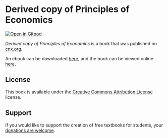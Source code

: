 # Derived copy of Principles of Economics

[![Open in Gitpod](https://gitpod.io/button/open-in-gitpod.svg)](https://gitpod.io/from-referrer/)

_Derived copy of Principles of Economics_ is a book that was published on [cnx.org](https://cnx.org/).

An ebook can be downloaded [here](https://github.com/cnx-user-books/cnxbook-derived-copy-of-principles-of-economics/releases/latest), and the book can be viewed online [here](https://github.com/cnx-user-books/cnxbook-derived-copy-of-principles-of-economics/releases/latest).

## License
This book is available under the [Creative Commons Attribution License](./LICENSE) license.

## Support
If you would like to support the creation of free textbooks for students, your [donations are welcome](https://riceconnect.rice.edu/donation/support-openstax-banner).
